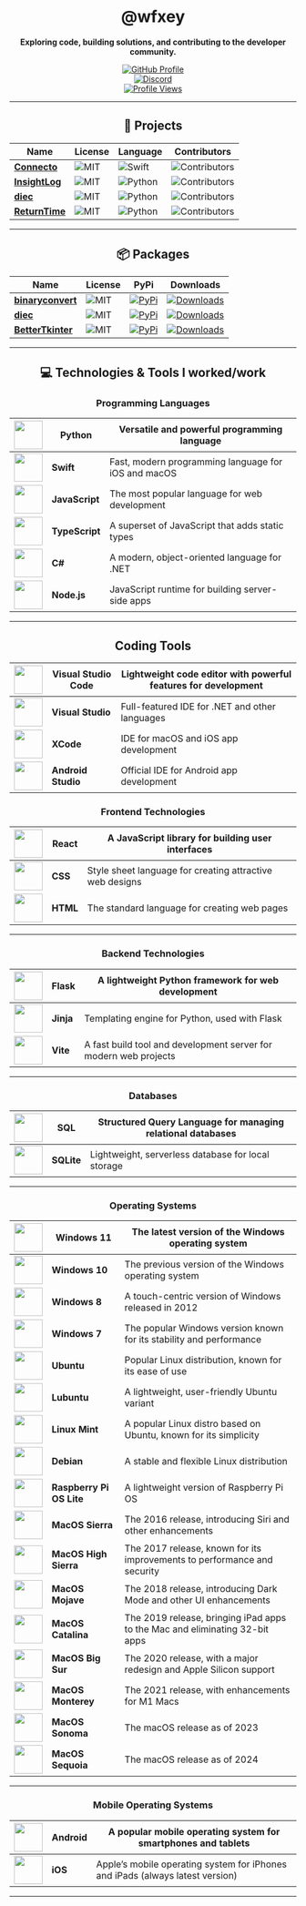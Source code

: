 <div align="center">

# @wfxey

**Exploring code, building solutions, and contributing to the developer community.**

[![GitHub Profile](https://img.shields.io/badge/GitHub-Profile-blue?logo=github&style=flat-square)](https://github.com/wfxey)  
[![Discord](https://img.shields.io/badge/Discord-5865F2?style=flat&logo=discord&logoColor=white)](https://discord.gg/7TcrSp39Kj)  
[![Profile Views](https://komarev.com/ghpvc/?username=wfxey&color=red&style=flat-square)](https://github.com/wfxey)

---

## 📁 Projects

| **Name** | **License** | **Language** | **Contributors** |
|----------|-------------|--------------|-------------------|
| [**Connecto**](https://github.com/VelisCore/Connecto) | ![MIT](https://img.shields.io/badge/License-MIT-yellow.svg) | ![Swift](https://img.shields.io/badge/Swift-F05138?style=flat&logo=swift&logoColor=white) | ![Contributors](https://img.shields.io/github/contributors-anon/VelisCore/Connecto) |
| [**InsightLog**](https://github.com/VelisCore/InsightLog) | ![MIT](https://img.shields.io/badge/License-MIT-yellow.svg) | ![Python](https://img.shields.io/badge/Python-14354C?style=flat&logo=python&logoColor=white) | ![Contributors](https://img.shields.io/github/contributors-anon/VelisCore/InsightLog) |
| [**diec**](https://github.com/VelisCore/diec) | ![MIT](https://img.shields.io/badge/License-MIT-yellow.svg) | ![Python](https://img.shields.io/badge/Python-14354C?style=flat&logo=python&logoColor=white) | ![Contributors](https://img.shields.io/github/contributors-anon/VelisCore/diec) |
| [**ReturnTime**](https://github.com/VelisCore/ReturnTime) | ![MIT](https://img.shields.io/badge/License-MIT-yellow.svg) | ![Python](https://img.shields.io/badge/Python-14354C?style=flat&logo=python&logoColor=white) | ![Contributors](https://img.shields.io/github/contributors-anon/VelisCore/ReturnTime) |

---

## 📦 Packages

| **Name** | **License** | **PyPi** | **Downloads** |
|----------|-------------|----------|---------------|
| [**binaryconvert**](https://github.com/wfxey/binaryconvert) | ![MIT](https://img.shields.io/badge/License-MIT-blue) | [![PyPi](https://img.shields.io/badge/PyPi%20Link-FFFF00)](https://pypi.org/project/binaryconvert/) | [![Downloads](https://static.pepy.tech/badge/binaryconvert)](https://pepy.tech/projects/binaryconvert) |
| [**diec**](https://github.com/VelisCore/diec) | ![MIT](https://img.shields.io/badge/License-MIT-blue) | [![PyPi](https://img.shields.io/badge/PyPi%20Link-FFFF00)](https://pypi.org/project/diec/) | [![Downloads](https://static.pepy.tech/badge/diec)](https://pepy.tech/projects/diec) |
| [**BetterTkinter**](https://github.com/VelisCore/BetterTkinter) | ![MIT](https://img.shields.io/badge/License-MIT-blue) | [![PyPi](https://img.shields.io/badge/PyPi%20Link-FFFF00)](https://pypi.org/project/BetterTkinter/) | [![Downloads](https://static.pepy.tech/badge/bettertkinter)](https://pepy.tech/projects/BetterTkinter) |

---

## 💻 Technologies & Tools I worked/work

### Programming Languages

| <img src="https://upload.wikimedia.org/wikipedia/commons/c/c3/Python-logo-notext.svg" width="50" height="50"> | **Python** | Versatile and powerful programming language |
| --- | --- | ------------------------------------------- |
| <img src="https://github.com/user-attachments/assets/5bb1214c-9697-46eb-8c91-624f1fab2e7c" width="50" height="50"> | **Swift** | Fast, modern programming language for iOS and macOS |
| <img src="https://upload.wikimedia.org/wikipedia/commons/thumb/6/6a/JavaScript-logo.png/640px-JavaScript-logo.png" width="50" height="50"> | **JavaScript** | The most popular language for web development |
| <img src="https://github.com/user-attachments/assets/55b8958c-627f-4158-9167-2b06f6ebf35e" width="50" height="50"> | **TypeScript** | A superset of JavaScript that adds static types |
| <img src="https://github.com/user-attachments/assets/98abdf0d-2c9a-43dd-ba85-320c0a7a4dae" width="50" height="50"> | **C#** | A modern, object-oriented language for .NET |
| <img src="https://upload.wikimedia.org/wikipedia/commons/d/d9/Node.js_logo.svg" width="50" height="50"> | **Node.js** | JavaScript runtime for building server-side apps |

---

## Coding Tools

| <img src="https://github.com/user-attachments/assets/37a52d59-2bcc-42df-b2c8-1c4ea6531433" width="50" height="50"> | **Visual Studio Code** | Lightweight code editor with powerful features for development |
| --- | --- | -------------------------------------------------------------- |
| <img src="https://upload.wikimedia.org/wikipedia/commons/thumb/5/59/Visual_Studio_Icon_2019.svg/2060px-Visual_Studio_Icon_2019.svg.png" width="50" height="50"> | **Visual Studio** | Full-featured IDE for .NET and other languages |
| <img src="https://upload.wikimedia.org/wikipedia/commons/thumb/1/1b/Xcode.svg/1200px-Xcode.svg.png" width="50" height="50"> | **XCode** | IDE for macOS and iOS app development |
| <img src="https://upload.wikimedia.org/wikipedia/commons/thumb/5/51/Android_Studio_Logo_2024.svg/800px-Android_Studio_Logo_2024.svg.png" width="50" height="50"> | **Android Studio** | Official IDE for Android app development |


### Frontend Technologies

| <img src="https://upload.wikimedia.org/wikipedia/commons/a/a7/React-icon.svg" width="50" height="50"> | **React** | A JavaScript library for building user interfaces |
| --- | --- | --------------------------------------------- |
| <img src="https://github.com/user-attachments/assets/72992d38-82c4-4e6e-8c1d-966274fddb9b" width="50" height="50"> | **CSS** | Style sheet language for creating attractive web designs |
| <img src="https://github.com/user-attachments/assets/c5ab9de1-9b02-43c9-9812-cc85907041ce" width="50" height="50"> | **HTML** | The standard language for creating web pages |

---

### Backend Technologies

| <img src="https://github.com/user-attachments/assets/71549fb4-36d4-49a7-b16d-f86d648a11bc" width="50" height="50"> | **Flask** | A lightweight Python framework for web development |
| --- | --- | --------------------------------------------- |
| <img src="https://github.com/user-attachments/assets/3bb58c29-fd09-418a-8cf3-59b07489c56b" width="50" height="50"> | **Jinja** | Templating engine for Python, used with Flask |
| <img src="https://upload.wikimedia.org/wikipedia/commons/thumb/f/f1/Vitejs-logo.svg/1039px-Vitejs-logo.svg.png" width="50" height="50"> | **Vite** | A fast build tool and development server for modern web projects |

---

### Databases

| <img src="https://github.com/user-attachments/assets/c89b0a9e-d756-445d-a59d-e08c8984fa20" width="50" height="50"> | **SQL** | Structured Query Language for managing relational databases |
| --- | --- | ----------------------------------------------- |
| <img src="https://upload.wikimedia.org/wikipedia/commons/3/38/SQLite370.svg" width="50" height="50"> | **SQLite** | Lightweight, serverless database for local storage |

---

### Operating Systems
| <img src="https://github.com/user-attachments/assets/c6ad9957-ad8d-420e-94ad-a9af999cedb2" width="50" height="50"> | **Windows 11**  | The latest version of the Windows operating system          |
| --- | --- | ---------------------------------------------------- |
| <img src="https://github.com/user-attachments/assets/dc5961cf-af2b-4b7f-9e69-bf01f24d5b95" width="50" height="50"> | **Windows 10**  | The previous version of the Windows operating system         |
| <img src="https://github.com/user-attachments/assets/dc5961cf-af2b-4b7f-9e69-bf01f24d5b95" width="50" height="50"> | **Windows 8**   | A touch-centric version of Windows released in 2012          |
| <img src="https://upload.wikimedia.org/wikipedia/de/thumb/c/c2/Microsoft_Windows_7_logo.svg/2296px-Microsoft_Windows_7_logo.svg.png" width="50" height="50"> | **Windows 7**   | The popular Windows version known for its stability and performance |
| <img src="https://upload.wikimedia.org/wikipedia/commons/thumb/9/9e/UbuntuCoF.svg/1024px-UbuntuCoF.svg.png" width="50" height="50"> | **Ubuntu** | Popular Linux distribution, known for its ease of use        |
| <img src="https://upload.wikimedia.org/wikipedia/commons/3/3a/Lubuntu_logo_only.svg" width="50" height="50"> | **Lubuntu** | A lightweight, user-friendly Ubuntu variant                    |
| <img src="https://upload.wikimedia.org/wikipedia/commons/thumb/3/3f/Linux_Mint_logo_without_wordmark.svg/2048px-Linux_Mint_logo_without_wordmark.svg.png" width="50" height="50"> | **Linux Mint** | A popular Linux distro based on Ubuntu, known for its simplicity |
| <img src="https://upload.wikimedia.org/wikipedia/commons/0/04/Debian_logo.png" width="50" height="50"> | **Debian**  | A stable and flexible Linux distribution                     |
| <img src="https://upload.wikimedia.org/wikipedia/de/thumb/c/cb/Raspberry_Pi_Logo.svg/570px-Raspberry_Pi_Logo.svg.png" width="50" height="50"> | **Raspberry Pi OS Lite** | A lightweight version of Raspberry Pi OS                    |
| <img src="https://is1-ssl.mzstatic.com/image/thumb/Purple128/v4/83/99/67/839967c5-d5f8-9c65-44bd-ca7cc3f90a97/ProductPageIcon.png/1200x630bb.png" width="50" height="50"> | **MacOS Sierra**  | The 2016 release, introducing Siri and other enhancements      |
| <img src="https://is1-ssl.mzstatic.com/image/thumb/Purple125/v4/fc/b0/de/fcb0de66-45cb-f7c4-c842-84e7716ad093/ProductPageIcon.png/1200x630bb.png" width="50" height="50"> | **MacOS High Sierra**  | The 2017 release, known for its improvements to performance and security |
| <img src="https://cdsassets.apple.com/live/SZLF0YNV/images/sp/111930_mojave-roundel-240.png" width="50" height="50"> | **MacOS Mojave**  | The 2018 release, introducing Dark Mode and other UI enhancements |
| <img src="https://is1-ssl.mzstatic.com/image/thumb/Purple114/v4/12/d7/a9/12d7a95a-b8f0-edb1-2f5d-a207f17c561f/ProductPageIcon.png/1200x630bb.png" width="50" height="50"> | **MacOS Catalina**  | The 2019 release, bringing iPad apps to the Mac and eliminating 32-bit apps |
| <img src="https://cdsassets.apple.com/content/services/pub/image?productid=300247&size=240x240" width="50" height="50"> | **MacOS Big Sur**  | The 2020 release, with a major redesign and Apple Silicon support |
| <img src="https://is1-ssl.mzstatic.com/image/thumb/Purple221/v4/2f/f3/c1/2ff3c1b6-f1d8-92ba-ce9e-2e0356bc705e/ProductPageIcon.png/1200x630bb.png" width="50" height="50"> | **MacOS Monterey**  | The 2021 release, with enhancements for M1 Macs |
| <img src="https://digimigo.com/storage/2023/10/macos-sonoma-2023-09-26.png.webp" width="50" height="50"> | **MacOS Sonoma**  | The macOS release as of 2023                          |
| <img src="https://is1-ssl.mzstatic.com/image/thumb/Purple221/v4/5c/dc/14/5cdc1475-36a2-5992-761f-2bd3027e077e/ProductPageIcon.png/230x0w.webp" width="50" height="50"> | **MacOS Sequoia**  | The macOS release as of 2024    

---

### Mobile Operating Systems

| <img src="https://upload.wikimedia.org/wikipedia/commons/thumb/6/64/Android_logo_2019_%28stacked%29.svg/687px-Android_logo_2019_%28stacked%29.svg.png" width="50" height="50"> | **Android** | A popular mobile operating system for smartphones and tablets |
| --- | --- | ------------------------------------------------- |
| <img src="https://upload.wikimedia.org/wikipedia/commons/thumb/f/fa/Apple_logo_black.svg/625px-Apple_logo_black.svg.png" width="50" height="50"> | **iOS** | Apple’s mobile operating system for iPhones and iPads (always latest version) |

---
</div>
